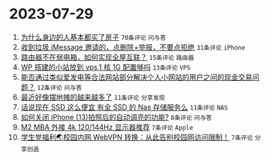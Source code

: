 # 2023-07-29

1. [为什么身边的人基本都买了房子](https://www.v2ex.com/t/960714) `70条评论` `问与答`
1. [收到垃圾 iMessage 邀请的，点删除+举报，不要点拒绝](https://www.v2ex.com/t/960720) `31条评论` `iPhone`
1. [路由器不在弱电箱，如何实现全屋互联？](https://www.v2ex.com/t/960711) `15条评论` `路由器`
1. [WP 搭建的小站放到 vps,1 核 1G 配置够吗](https://www.v2ex.com/t/960710) `13条评论` `VPS`
1. [能否通过类似爱发电等合法网站部分解决个人小网站的用户之间的现金交易问题？](https://www.v2ex.com/t/960707) `12条评论` `问与答`
1. [最近好像摆地摊的越来越多了](https://www.v2ex.com/t/960727) `11条评论` `分享发现`
1. [话说现在 SSD 这么便宜 有全 SSD 的 Nas 存储服务么](https://www.v2ex.com/t/960709) `11条评论` `NAS`
1. [如何关闭 iPhone (13)拍照后的自动调亮的功能?](https://www.v2ex.com/t/960713) `8条评论` `问与答`
1. [M2 MBA 外接 4k 120/144Hz 显示器推荐](https://www.v2ex.com/t/960722) `7条评论` `Apple`
1. [学生党福利🌏校园内网 WebVPN 转换：从此告别校园网访问限制！](https://www.v2ex.com/t/960716) `7条评论` `分享创造`
